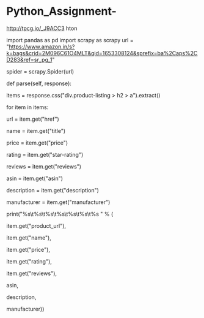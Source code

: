 # Python_Assignment-
http://tpcg.io/_J9ACC3
hton

import pandas as pd
import scrapy as scrapy
url = "https://www.amazon.in/s?k=bags&crid=2M096C61O4MLT&qid=1653308124&sprefix=ba%2Caps%2CD283&ref=sr_pg_1"

spider = scrapy.Spider(url)

def parse(self, response):

items = response.css("div.product-listing > h2 > a").extract()

for item in items:

url = item.get("href")

name = item.get("title")

price = item.get("price")

rating = item.get("star-rating")

reviews = item.get("reviews")

asin = item.get("asin")

description = item.get("description")

manufacturer = item.get("manufacturer")

print("%s\t%s\t%s\t%s\t%s\t%s\t%s
" % (

item.get("product_url"),

item.get("name"),

item.get("price"),

item.get("rating"),

item.get("reviews"),

asin,

description,

manufacturer))
